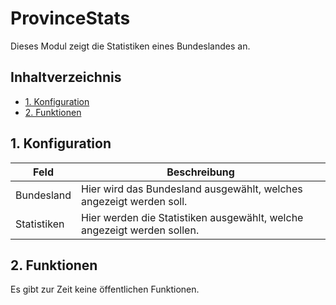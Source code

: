 # ProvinceStats  <!-- omit in toc -->
Dieses Modul zeigt die Statistiken eines Bundeslandes an.

## Inhaltverzeichnis  <!-- omit in toc -->
- [1. Konfiguration](#1-konfiguration)
- [2. Funktionen](#2-funktionen)

## 1. Konfiguration

| Feld        | Beschreibung                                                            |
| ----------- | ----------------------------------------------------------------------- |
| Bundesland  | Hier wird das Bundesland ausgewählt, welches angezeigt werden soll.     |
| Statistiken | Hier werden die Statistiken ausgewählt, welche angezeigt werden sollen. |

## 2. Funktionen
Es gibt zur Zeit keine öffentlichen Funktionen.
